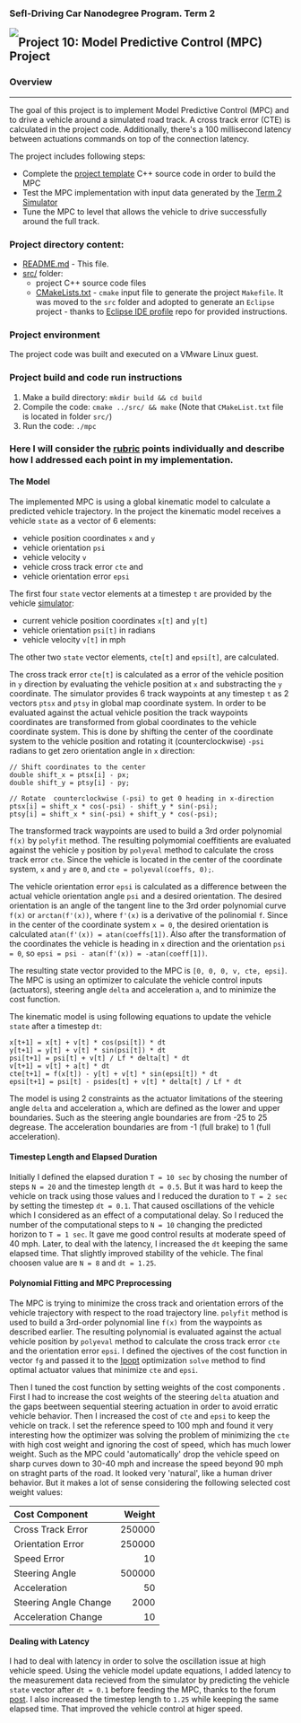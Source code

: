 
### Sefl-Driving Car Nanodegree Program. Term 2
<img style="float: left;" src="https://s3.amazonaws.com/udacity-sdc/github/shield-carnd.svg">

## Project 10: Model Predictive Control (MPC) Project

### Overview
---
The goal of this project is to implement Model Predictive Control (MPC) and to drive a vehicle around a simulated road track. A cross track error (CTE) is calculated in the project code. Additionally, there's a 100 millisecond latency between actuations commands on top of the connection latency. 

The project includes following steps:
* Complete the [project template](https://github.com/udacity/CarND-MPC-Project) C++ source code in order to build the MPC
* Test the MPC implementation with input data generated by the [Term 2 Simulator](https://github.com/udacity/self-driving-car-sim/releases)
* Tune the MPC to level that allows the vehicle to drive successfully around the full track.

### Project directory content:

* [README.md](README.md) - This file.
* [src/](src/) folder:
   - project C++ source code files
   - [CMakeLists.txt](src/CMakeLists.txt) - `cmake` input file to generate the project `Makefile`. It was moved to the `src` folder and adopted to generate an `Eclipse` project - thanks to [Eclipse IDE profile](https://github.com/udacity/CarND-Extended-Kalman-Filter-Project/tree/master/ide_profiles/Eclipse) repo for provided instructions. 

### Project environment


The project code was built and executed on a VMware Linux guest.

### Project build and code run instructions

1. Make a build directory: `mkdir build && cd build`
2. Compile the code: `cmake ../src/ && make` (Note that `CMakeList.txt` file is located in folder `src/`)
3. Run the code: `./mpc`

### Here I will consider the [rubric](https://review.udacity.com/#!/rubrics/896/view) points individually and describe how I addressed each point in my implementation.  

#### The Model

The implemented MPC is using a global kinematic model to calculate a predicted vehicle trajectory. In the project the kinematic model receives a vehicle `state` as a vector of 6 elements:
 
* vehicle position coordinates `x` and `y`
* vehicle orientation `psi`
* vehicle velocity `v`
* vehicle cross track error `cte` and
* vehicle orientation error `epsi`

The first four `state` vector elements at a timestep `t` are provided by the vehicle [simulator](https://github.com/udacity/self-driving-car-sim/releases):

* current vehicle position coordinates `x[t]` and `y[t]`
* vehicle orientation `psi[t]` in radians
* vehicle velocity `v[t]` in mph

The other two `state` vector elements, `cte[t]` and `epsi[t]`, are calculated. 

The cross track error `cte[t]` is calculated as a error of the vehicle position in `y` direction by evaluating the vehicle position at `x` and substracting the `y` coordinate. The simulator provides 6 track waypoints at any timestep `t` as 2 vectors `ptsx` and `ptsy` in global map coordinate system. In order to be evaluated against the actual vehicle position the track waypoints coordinates are transformed from global coordinates to the vehicle coordinate system. This is done by shifting the center of the coordinate system to the vehicle position and rotating it (counterclockwise) `-psi` radians to get zero orientation angle in `x` direction:
```cplusplus
// Shift coordinates to the center
double shift_x = ptsx[i] - px;
double shift_y = ptsy[i] - py;

// Rotate  counterclockwise (-psi) to get 0 heading in x-direction
ptsx[i] = shift_x * cos(-psi) - shift_y * sin(-psi);
ptsy[i] = shift_x * sin(-psi) + shift_y * cos(-psi);
```
The transformed track waypoints are used to build a 3rd order polynomial `f(x)` by `polyfit` method. The resulting polymomial coeffitients are evaluated against the vehicle `y` position by `polyeval` method to calculate the cross track error `cte`. Since the vehicle is located in the center of the coordinate system, `x` and `y` are `0`, and `cte = polyeval(coeffs, 0);`.
 
The vehicle orientation error `epsi` is calculated as a difference between the actual vehicle orientation angle `psi` and a desired orientation. The desired orientation is an angle of the tangent line to the 3rd order polynomial curve `f(x)` or `arctan(f'(x))`, where `f'(x)` is a derivative of the polinomial `f`. Since in the center of the coordinate system `x = 0`, the desired orientation is calculated `atan(f'(x)) = atan(coeffs[1])`. Also after the transformation of the coordinates the vehicle is heading in `x` direction and the orientation `psi = 0`, so `epsi = psi - atan(f'(x)) = -atan(coeff[1])`. 

The resulting state vector provided to the MPC is `[0, 0, 0, v, cte, epsi]`. The MPC is using an optimizer to calculate the vehicle control inputs (actuators), steering angle `delta` and acceleration `a`, and to minimize the cost function.  

The kinematic model is using following equations to update the vehicle `state` after a timestep `dt`:
```cplusplus
x[t+1] = x[t] + v[t] * cos(psi[t]) * dt
y[t+1] = y[t] + v[t] * sin(psi[t]) * dt
psi[t+1] = psi[t] + v[t] / Lf * delta[t] * dt
v[t+1] = v[t] + a[t] * dt
cte[t+1] = f(x[t]) - y[t] + v[t] * sin(epsi[t]) * dt
epsi[t+1] = psi[t] - psides[t] + v[t] * delta[t] / Lf * dt
```
The model is using 2 constraints as the actuator limitations of the steering angle `delta` and  acceleration `a`, which are defined as the lower and upper boundaries. Such as the steering angle boundaries are from -25 to 25 degrease. The acceleration boundaries are from -1 (full brake) to 1 (full acceleration).

#### Timestep Length and Elapsed Duration

Initially I defined the elapsed duration `T = 10 sec` by chosing the number of steps `N = 20` and the timestep length `dt = 0.5`. But it was hard to keep the vehicle on track using those values and I reduced the duration to `T = 2 sec` by setting the timestep `dt = 0.1`. That caused oscillations of the vehicle which I considered as an effect of a computational delay. So I reduced the number of the computational steps to `N = 10` changing the predicted horizon to `T = 1 sec`. It gave me good control results at moderate speed of 40 mph. Later, to deal with the latency, I increased the `dt` keeping the same elapsed time. That slightly improved  stability of the vehicle. The final choosen value are `N = 8` and `dt = 1.25`. 

#### Polynomial Fitting and MPC Preprocessing

The MPC is trying to minimize the cross track and orientation errors of the vehicle trajectory with respect to the road trajectory line. `polyfit` method is used to build a 3rd-order polynomial line `f(x)` from the waypoints as described earlier. The resulting polynomial is evaluated against the actual vehicle position by `polyeval` method to calculate the cross track error `cte` and the orientation error `epsi`. I defined the ojectives of the cost function in vector `fg` and passed it to the [Ipopt](https://projects.coin-or.org/Ipopt/) optimization `solve` method to find optimal actuator values that minimize `cte` and `epsi`.

Then I tuned the cost function by setting weights of the cost components . First I had to increase the cost weights of the steering  `delta` atuation and the gaps beetween sequential steering actuation in order to avoid erratic vehicle behavior. Then I increased the cost of `cte` and `epsi` to keep the vehicle on track. I set the reference speed to 100 mph and found it very interesting how the optimizer was solving the problem of minimizing the `cte` with high cost weight and ignoring the cost of speed, which has much lower weight. Such as the MPC could 'automatically' drop the vehicle speed on sharp curves down to 30-40 mph and increase the speed beyond 90 mph on straght parts of the road. It looked very 'natural', like a human driver behavior. But it makes a lot of sense considering the following selected cost weight values:

 Cost Component | Weight 
:----------|-------:
Cross Track Error | 250000 
Orientation Error | 250000 
Speed Error | 10
Steering Angle | 500000
Acceleration | 50
Steering Angle Change | 2000
Acceleration Change | 10


#### Dealing with Latency

I had to deal with latency in order to solve the oscillation issue at high vehicle speed. Using the vehicle model update equations, I added latency to the measurement data recieved from the simulator by predicting the vehicle `state` vector after `dt = 0.1` before feeding the MPC, thanks to the forum [post](https://discussions.udacity.com/t/how-to-incorporate-latency-into-the-model/257391). I also increased the timestep length to `1.25` while keeping the same elapsed time. That improved the vehicle control at higer speed.
